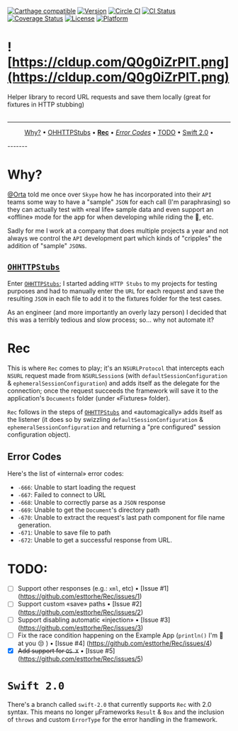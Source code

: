 [![Carthage compatible](https://img.shields.io/badge/Carthage-compatible-4BC51D.svg?style=flat)](https://github.com/Carthage/Carthage) 
[![Version](https://img.shields.io/cocoapods/v/Rec.svg?style=flat)](http://cocoapods.org/pods/Rec)
[![Circle CI](https://circleci.com/gh/esttorhe/Rec.svg?style=svg)](https://circleci.com/gh/esttorhe/Rec)
[![CI Status](http://img.shields.io/travis/esttorhe/Rec.svg?style=flat)](https://travis-ci.org/esttorhe/Rec) 
[![Coverage Status](https://coveralls.io/repos/esttorhe/Rec/badge.svg)](https://coveralls.io/r/esttorhe/Rec) 
[![License](https://img.shields.io/cocoapods/l/Rec.svg?style=flat)](http://cocoapods.org/pods/Rec) 
[![Platform](https://img.shields.io/cocoapods/p/Rec.svg?style=flat)](http://cocoapods.org/pods/Rec) 

# ![https://cldup.com/Q0g0iZrPlT.png](https://cldup.com/Q0g0iZrPlT.png)
Helper library to record URL requests and save them locally (great for fixtures in HTTP stubbing)
<br/><br/>

-------
<p align="center">
  <a href="#why">Why?</a> &bull; 
  <a href="#ohhttpstubs">OHHTTPStubs</a> &bull; 
  <a href="#rec"><b>Rec</b></a> &bull; 
  <a href="#error-codes"><i>Error Codes</i></a> &bull; 
  <a href="#todo">TODO</a> &bull; 
  <a href="#swift-20">Swift 2.0</a> &bull;
</p>
-------


# Why?
[@Orta][orta] told me once over `Skype` how he has incorporated into their `API` teams some way to have a "sample" `JSON` for each call (I'm paraphrasing) so they can actually test with «real life» sample data and even support an «offline» mode for the app for when developing while riding the :train:, etc.

Sadly for me I work at a company that does multiple projects a year and not always we control the `API` development part which kinds of "cripples" the addition of "sample" `JSON`s.

## [`OHHTTPStubs`][httpstubs]
Enter [`OHHTTPStubs`][httpstubs]; I started adding `HTTP Stubs` to my projects for testing purposes and had to manually enter the `URL` for each request and save the resulting `JSON` in each file to add it to the fixtures folder for the test cases.

As an engineer (and more importantly an overly lazy person) I decided that this was a terribly tedious and slow process; so… why not automate it?

# Rec
This is where `Rec` comes to play; it's an `NSURLProtocol` that intercepts each `NSURL` request made from `NSURLSession`s (with `defaultSessionConfiguration` & `ephemeralSessionConfiguration`) and adds itself as the delegate for the connection; once the request succeeds the framework will save it to the application's `Documents` folder (under «Fixtures» folder).

`Rec` follows in the steps of [`OHHTTPStubs`][httpstubs] and «automagically» adds itself as the listener (it does so by swizzling `defaultSessionConfiguration` & `ephemeralSessionConfiguration` and returning a "pre configured" session configuration object).

## Error Codes
Here's the list of «internal» error codes:
  - `-666`: Unable to start loading the request
  - `-667`: Failed to connect to URL
  - `-668`: Unable to correctly parse as a `JSON` response
  - `-669`: Unable to get the `Document`'s directory path
  - `-670`: Unable to extract the request's last path component for file name generation.
  - `-671`: Unable to save file to path
  - `-672`: Unable to get a successful response from URL.

# TODO:
- [ ] Support other responses (e.g.: `xml`, etc) • [Issue #1] (https://github.com/esttorhe/Rec/issues/1)
- [ ] Support custom «save» paths • [Issue #2] (https://github.com/esttorhe/Rec/issues/2)
- [ ] Support disabling automatic «injection» • [Issue #3] (https://github.com/esttorhe/Rec/issues/3)
- [ ] Fix the race condition happening on the Example App (`println()` I'm :eyes: at you :unamused: ) • [Issue #4] (https://github.com/esttorhe/Rec/issues/4)
- [x] ~~Add support for `OS X`~~ • [Issue #5] (https://github.com/esttorhe/Rec/issues/5)

# `Swift 2.0`
There's a branch called `swift-2.0` that currently supports `Rec` with 2.0 syntax.
This means no longer µFrameworks `Result` & `Box` and the inclusion of `throws` and custom `ErrorType` for the error handling in the framework.

[Orta]:https://github.com/orta
[httpstubs]:https://github.com/AliSoftware/OHHTTPStubs
